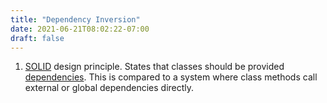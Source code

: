 ```yaml
---
title: "Dependency Inversion"
date: 2021-06-21T08:02:22-07:00
draft: false
---
```


1. [SOLID](#solid) design principle. States that classes should be provided [dependencies](#dependency). This is compared to a system where class methods call external or global dependencies directly.
